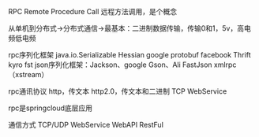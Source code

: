 RPC
Remote Procedure Call 远程方法调用，是个概念

从单机到分布式->分布式通信->最基本：二进制数据传输，传输0和1，5v，高电频低电频

rpc序列化框架
java.io.Serializable
Hessian
google protobuf
facebook Thrift
kyro
fst
json序列化框架：Jackson、google Gson、Ali FastJson
xmlrpc（xstream）

rpc通讯协议
http，传文本
http2.0，传文本和二进制
TCP
WebService

rpc是springcloud底层应用

通信方式
TCP/UDP
WebService
WebAPI
RestFul